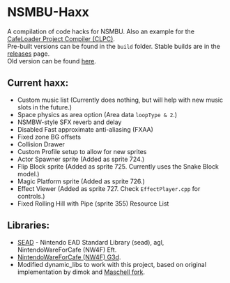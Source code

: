 # NSMBU-Haxx
A compilation of code hacks for NSMBU. Also an example for the [CafeLoader Project Compiler (CLPC)](https://github.com/aboood40091/CLPC).  
Pre-built versions can be found in the `build` folder. Stable builds are in the [releases](https://github.com/aboood40091/NSMBU-Haxx-Rewrite/releases) page.  
Old version can be found [here](https://github.com/aboood40091/NSMBU-haxx).

## Current haxx:
* Custom music list (Currently does nothing, but will help with new music slots in the future.)  
* Space physics as area option (Area data `loopType & 2`.)  
* NSMBW-style SFX reverb and delay  
* Disabled Fast approximate anti-aliasing (FXAA)  
* Fixed zone BG offsets  
* Collision Drawer  
* Custom Profile setup to allow for new sprites  
* Actor Spawner sprite (Added as sprite 724.)  
* Flip Block sprite (Added as sprite 725. Currently uses the Snake Block model.)  
* Magic Platform sprite (Added as sprite 726.)  
* Effect Viewer (Added as sprite 727. Check `EffectPlayer.cpp` for controls.)  
* Fixed Rolling Hill with Pipe (sprite 355) Resource List  

## Libraries:
* [SEAD](https://github.com/aboood40091/sead) - Nintendo EAD Standard Library (sead), agl, NintendoWareForCafe (NW4F) Eft.  
* [NintendoWareForCafe (NW4F) G3d](https://github.com/nw4f/G3d).  
* Modified dynamic_libs to work with this project, based on original implementation by dimok and [Maschell fork](https://github.com/Maschell/dynamic_libs).
